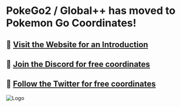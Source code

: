 # PokeGo2 / Global++ has moved to Pokemon Go Coordinates!
## 🔹 [Visit the Website for an Introduction](https://pokemongocoordinates.ga)
## 🔹 [Join the Discord for free coordinates](https://discord.gg/jme4kjz)
## 🔹 [Follow the Twitter for free coordinates](https://twitter.com/pgcoordinates)

![Logo](https://pokemongocoordinates.ga/Pokemon%20Go%20Coordinates_files/image01.jpg)
